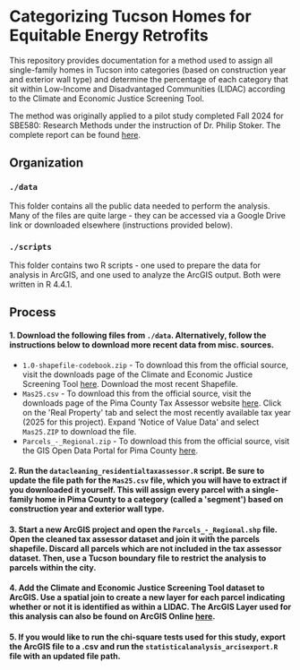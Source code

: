 # Categorizing Tucson Homes for Equitable Energy Retrofits

This repository provides documentation for a method used to assign all single-family homes in Tucson into categories (based on construction year and exterior wall type) and determine the percentage of each category that sit within Low-Income and Disadvantaged Communities (LIDAC) according to the Climate and Economic Justice Screening Tool.

The method was originally applied to a pilot study completed Fall 2024 for SBE580: Research Methods under the instruction of Dr. Philip Stoker. The complete report can be found [here](https://drive.google.com/drive/folders/15X2XCbSIXSZjJQ4sp1wPiLV1Mryy8AV2?usp=sharing).

## Organization

### `./data`
This folder contains all the public data needed to perform the analysis. Many of the files are quite large - they can be accessed via a Google Drive link or downloaded elsewhere (instructions provided below).

### `./scripts`
This folder contains two R scripts - one used to prepare the data for analysis in ArcGIS, and one used to analyze the ArcGIS output.
Both were written in R 4.4.1.

## Process

#### 1. Download the following files from `./data`. Alternatively, follow the instructions below to download more recent data from misc. sources.
  * `1.0-shapefile-codebook.zip` - To download this from the official source, visit the downloads page of the Climate and Economic Justice Screening Tool [here](https://screeningtool.geoplatform.gov/en/downloads#3/33.47/-97.5). Download the most recent Shapefile.
  * `Mas25.csv` - To download this from the official source, visit the downloads page of the Pima County Tax Assessor website [here](https://www.asr.pima.gov/Download?tab=RealProp). Click on the 'Real Property' tab and select the most recently available tax year (2025 for this project). Expand 'Notice of Value Data' and select `Mas25.ZIP` to download the file.
  * `Parcels_-_Regional.zip` - To download this from the official source, visit the GIS Open Data Portal for Pima County [here](https://gisopendata.pima.gov/datasets/parcels-regional/explore).
#### 2. Run the `datacleaning_residentialtaxassessor.R` script. Be sure to update the file path for the `Mas25.csv` file, which you will have to extract if you downloaded it yourself. This will assign every parcel with a single-family home in Pima County to a category (called a 'segment') based on construction year and exterior wall type.
#### 3. Start a new ArcGIS project and open the `Parcels_-_Regional.shp` file. Open the cleaned tax assessor dataset and join it with the parcels shapefile. Discard all parcels which are not included in the tax assessor dataset. Then, use a Tucson boundary file to restrict the analysis to parcels within the city.
#### 4. Add the Climate and Economic Justice Screening Tool dataset to ArcGIS. Use a spatial join to create a new layer for each parcel indicating whether or not it is identified as within a LIDAC. The ArcGIS Layer used for this analysis can also be found on ArcGIS Online [here](https://services1.arcgis.com/Ezk9fcjSUkeadg6u/arcgis/rest/services/Tucson_Single_Family_Home_Characteristics/FeatureServer).
#### 5. If you would like to run the chi-square tests used for this study, export the ArcGIS file to a .csv and run the `statisticalanalysis_arcisexport.R` file with an updated file path.
